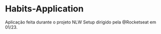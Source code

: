 # Habits-Application
Aplicação feita durante o projeto NLW Setup dirigido pela @Rocketseat em 01/23.
